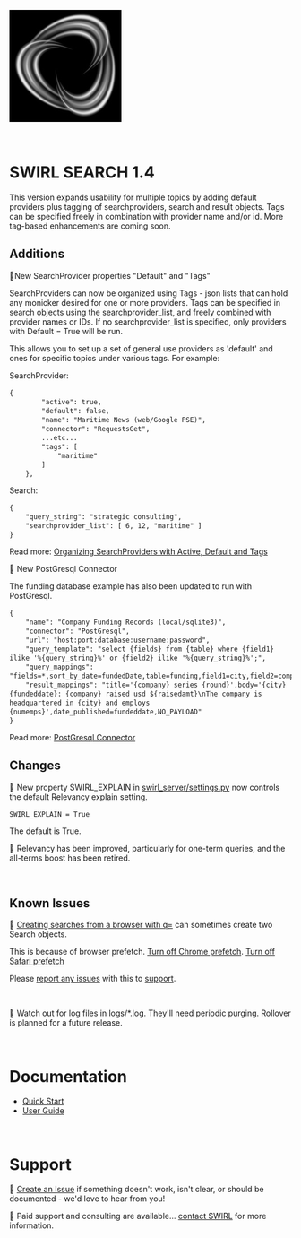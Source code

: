 ![SWIRL Logo](./images/swirl_logo_notext_200.jpg)

<br/>

# SWIRL SEARCH 1.4

This version expands usability for multiple topics by adding default providers plus tagging of searchproviders, search and result objects. Tags can be specified freely in combination with provider name and/or id. More tag-based enhancements are coming soon.

## Additions

:small_blue_diamond:New SearchProvider properties "Default" and "Tags"

SearchProviders can now be organized using Tags - json lists that can hold any monicker desired for one or more providers. Tags can be specified in search objects using the searchprovider_list, and freely combined with provider names or IDs. If no searchprovider_list is specified, only providers with Default = True will be run. 

This allows you to set up a set of general use providers as 'default' and ones for specific topics under various tags. For example:

SearchProvider:

```
{
        "active": true,
        "default": false,
        "name": "Maritime News (web/Google PSE)",
        "connector": "RequestsGet",
        ...etc...
        "tags": [
            "maritime"
        ]
    },
```

Search:

```
{
    "query_string": "strategic consulting",
    "searchprovider_list": [ 6, 12, "maritime" ]
}
```

Read more: [Organizing SearchProviders with Active, Default and Tags](https://github.com/sidprobstein/swirl-search/wiki/2.-User-Guide#organizing-searchproviders-with-active-default-and-tags)

:small_blue_diamond: New PostGresql Connector

The funding database example has also been updated to run with PostGresql.

```
{
    "name": "Company Funding Records (local/sqlite3)",
    "connector": "PostGresql",
    "url": "host:port:database:username:password",
    "query_template": "select {fields} from {table} where {field1} ilike '%{query_string}%' or {field2} ilike '%{query_string}%';",
    "query_mappings": "fields=*,sort_by_date=fundedDate,table=funding,field1=city,field2=company",
    "result_mappings": "title='{company} series {round}',body='{city} {fundeddate}: {company} raised usd ${raisedamt}\nThe company is headquartered in {city} and employs {numemps}',date_published=fundeddate,NO_PAYLOAD"
}
```

Read more: [PostGresql Connector](https://github.com/sidprobstein/swirl-search/wiki/4.-Object-Reference#postgresql)

## Changes

:small_blue_diamond: New property SWIRL_EXPLAIN in [swirl_server/settings.py](../swirl_server/settings.py) now controls the default Relevancy explain setting. 

```
SWIRL_EXPLAIN = True
```

The default is True.

:small_blue_diamond: Relevancy has been improved, particularly for one-term queries, and the all-terms boost has been retired.

<br/>

## Known Issues

:small_blue_diamond: [Creating searches from a browser with q=](https://github.com/sidprobstein/swirl-search/wiki/2.-User-Guide#creating-a-search-object-with-the-q-url-parameter) can sometimes create two Search objects. 

This is because of browser prefetch. [Turn off Chrome prefetch](https://www.technipages.com/google-chrome-prefetch). [Turn off Safari prefetch](https://stackoverflow.com/questions/29214246/how-to-turn-off-safaris-prefetch-feature)

Please [report any issues](https://github.com/sidprobstein/swirl-search/issues/) with this to [support](#support).

<br/>

:small_blue_diamond: Watch out for log files in logs/*.log. They'll need periodic purging. Rollover is planned for a future release.

<br/>

# Documentation

* [Quick Start](https://github.com/sidprobstein/swirl-search/wiki/1.-Quick-Start)
* [User Guide](https://github.com/sidprobstein/swirl-search/wiki/2.-User-Guide)

<br/>

# Support

:small_blue_diamond: [Create an Issue](https://github.com/sidprobstein/swirl-search/issues) if something doesn't work, isn't clear, or should be documented - we'd love to hear from you!

:small_blue_diamond: Paid support and consulting are available... [contact SWIRL](mailto:swirl@probstein.com) for more information.
